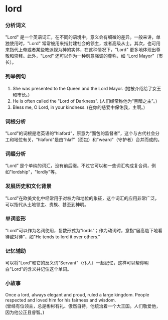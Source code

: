 # lord

### 分析词义

  

"Lord" 是一个英语词汇，在不同的语境中，意义会有细微的差异。一般来讲，单独使用时，"Lord" 常常被用来指封建社会的领主，或者高级从士。其次，也可用来指代上帝或者某些教派视为神的实体，在这种情况下，"Lord" 更多地体现出尊敬和崇拜。此外，"Lord" 还可以作为一种刻意强调的尊称，如 “Lord Mayor”（市长）。

  

### 列举例句

  

1.  She was presented to the Queen and the Lord Mayor. (她被介绍给了女王和市长。)
2.  He is often called the "Lord of Darkness". (人们经常称他为“黑暗之主”。)
3.  Bless me, O Lord, in your kindness. (在你的慈爱中保佑我，主啊。)

  

### 词根分析

  

"Lord"的词根是老英语的“hlaford”，原意为“面包的监督者”，这个与古代社会分工和地位有关，“hlaford"是由“hlaf”（面包）和"weard"（守护者）合并而成的。

  

### 词缀分析

  

“Lord” 是个单纯的词汇，没有前后缀。不过它可以和一些词汇构成复合词，例如"lordship"，"lordly"等。

  

### 发展历史和文化背景

  

"Lord"在欧美文化中经常用于对权力和地位的象征，这个词汇的应用非常广泛，可以指代从土地领主、贵族、甚至到神明。

  

### 单词变形

  

"Lord"可以作为名词使用，复数形式为"lords"；作为动词时，意指“居高临下地看待或对待”，如"He tends to lord it over others."

  

### 记忆辅助

  

可以将"Lord"和它的反义词"Servant"（仆人）一起记忆，这样可以帮你明白"Lord"的含义并记住这个单词。

  

### 小故事

  

Once a lord, always elegant and proud, ruled a large kingdom. People respected and loved him for his fairness and wisdom.  
(曾经有位领主，总是彬彬有礼、傲然自持，他统治着一个大王国。人们敬爱他，因为他公正且睿智。)
